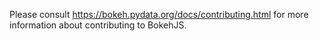 Please consult https://bokeh.pydata.org/docs/contributing.html for more
information about contributing to BokehJS.
